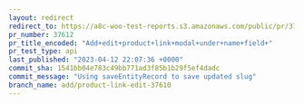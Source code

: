 ```yaml
---
layout: redirect
redirect_to: https://a8c-woo-test-reports.s3.amazonaws.com/public/pr/37612/api/index.html
pr_number: 37612
pr_title_encoded: "Add+edit+product+link+modal+under+name+field+"
pr_test_type: api
last_published: "2023-04-12 22:07:36 +0000"
commit_sha: 1541bb04e783c49bb771ad3f85b1b29f5ef4dadc
commit_message: "Using saveEntityRecord to save updated slug"
branch_name: add/product-link-edit-37610
---
```

